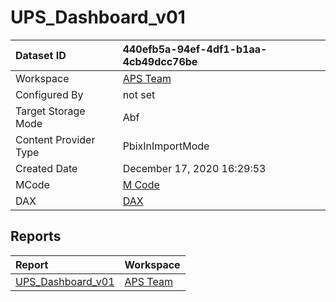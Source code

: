 



# UPS_Dashboard_v01

|Dataset ID|440efb5a-94ef-4df1-b1aa-4cb49dcc76be|
| :--- | :--- |
|Workspace|[APS Team](../Workspaces/APS-Team.md)|
|Configured By|not set|
|Target Storage Mode|Abf|
|Content Provider Type|PbixInImportMode|
|Created Date|December 17, 2020 16:29:53|
|MCode|[M Code](./UPS_Dashboard_v01/mcode.md)|
|DAX|[DAX](./UPS_Dashboard_v01/dax.md)|

## Reports

|Report|Workspace|
| :--- | :--- |
|[UPS_Dashboard_v01](../Reports/UPS_Dashboard_v01.md)|[APS Team](../Workspaces/APS-Team.md)|
